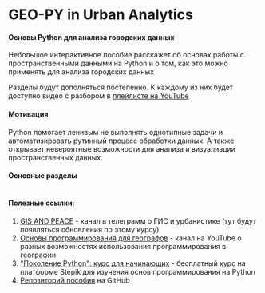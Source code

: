 # GEO-PY in Urban Analytics

#### Основы Python для анализа городских данных

Небольшое интерактивное пособие расскажет об основах работы с пространственными данными на Python и о том, как это можно применять для анализа городских данных

Разделы будут дополняться постепенно. К каждому из них будет доступно видео с разбором в <a href="https://www.youtube.com/channel/UC99_v_T0CTEsYiY2O6YsvOA" target="_blank">плейлисте на YouTube</a>

#### Мотивация

Python помогает ленивым не выполнять однотипные задачи и автоматизировать рутинный процесс обработки данных.
А также открывает невероятные возможности для анализа и визуалиации пространственных данных. 

#### Основные разделы

```{tableofcontents}
```

#### Полезные ссылки:

1. <a href="https://t.me/GIS_PEACE" target="_blank">GIS AND PEACE</a> - канал в телеграмм о ГИС и урбанистике (тут будут появляться обновления по этому курсу)
2. <a href="https://www.youtube.com/channel/UC99_v_T0CTEsYiY2O6YsvOA" target="_blank">Основы программирования для географов</a> - канал на YouTube о разных возможностях использования программирования в географии
3. <a href="https://stepik.org/course/58852/promo" target="_blank">"Поколение Python": курс для начинающих</a> - бесплатный курс на платформе Stepik для изучения основ программирования на Python
4. <a href="https://github.com/bella-mir/geo-py" target="_blank">Репозиторий пособия</a> на GitHub
